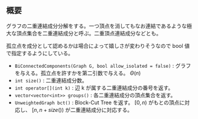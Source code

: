 ## 概要

グラフの二重連結成分分解をする。一つ頂点を消してもなお連結であるような極大な頂点集合を二重連結成分と呼ぶ。二重頂点連結成分などとも。

孤立点を成分として認めるかは場合によって嬉しさが変わりそうなので bool 値で指定するようにしている。

- `BiConnectedComponents(Graph G, bool allow_isolated = false)` : グラフを与える。孤立点を許すかを第二引数で与える。 $\Theta(n)$
- `int size()` : 二重連結成分数。
- `int operator[](int k)` : 辺 k が属する二重連結成分の番号を返す。
- `vector<vector<int>> groups()` : 各二重連結成分の頂点集合を返す。
- `UnweightedGraph bct()` : Block-Cut Tree を返す。 $[0, n)$ がもとの頂点に対応し、 $[n, n+size())$ が二重連結成分に対応する。
